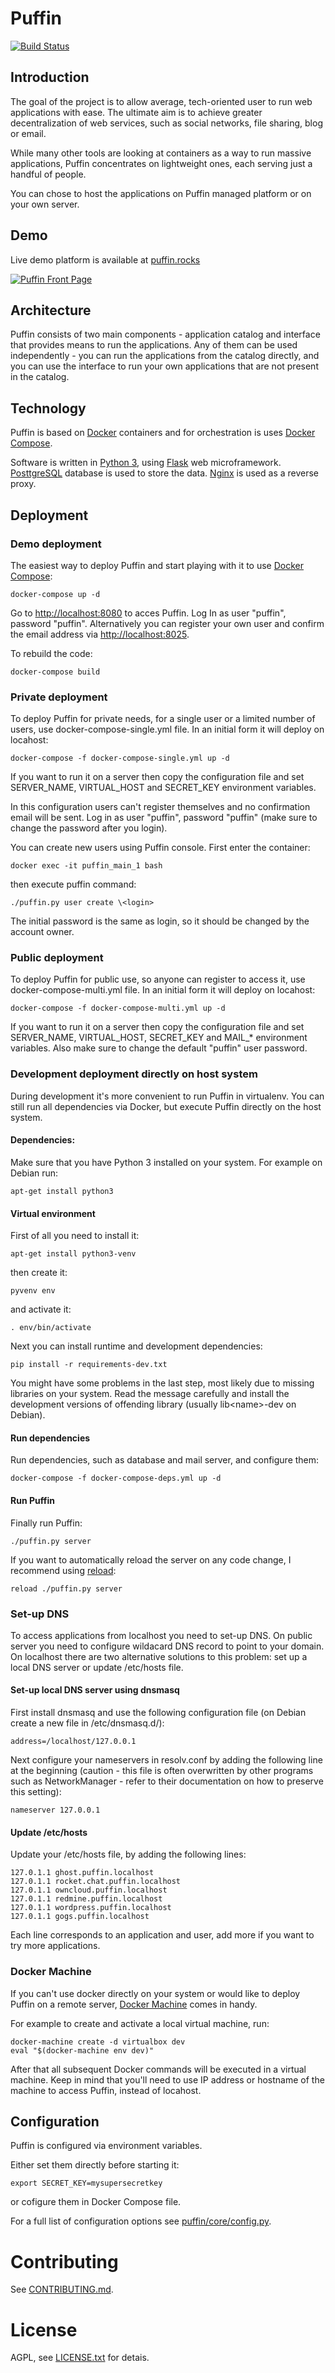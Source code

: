 # Puffin
[![Build Status](https://travis-ci.org/loomchild/puffin.svg?branch=master)](https://travis-ci.org/loomchild/puffin)

## Introduction

The goal of the project is to allow average, tech-oriented user to run 
web applications with ease. The ultimate aim is to achieve greater decentralization 
of web services, such as social networks, file sharing, blog or email.

While many other tools are looking at containers as a way to run massive 
applications, Puffin concentrates on lightweight ones, each serving just a handful of people.

You can chose to host the applications on Puffin managed platform or on your own server.

## Demo

Live demo platform is available at [puffin.rocks](http://puffin.rocks)

[![Puffin Front Page](/doc/screenshot.png?raw=true)](http://puffin.rocks)

## Architecture
 
Puffin consists of two main components - application catalog and interface that provides 
means to run the applications. Any of them can be used independently - you 
can run the applications from the catalog directly, and you can use the 
interface to run your own applications that are not present in the catalog.

## Technology

Puffin is based on [Docker](https://www.docker.com/) containers and 
for orchestration is uses [Docker Compose](https://docs.docker.com/compose/).

Software is written in [Python 3](https://www.python.org/), 
using [Flask](http://flask.pocoo.org/) web microframework. 
[PosttgreSQL](http://www.postgresql.org/) database is used to store the data.
[Nginx](http://nginx.org/) is used as a reverse proxy.

## Deployment

### Demo deployment

The easiest way to deploy Puffin and start playing with it to use 
[Docker Compose](https://docs.docker.com/compose/):

	docker-compose up -d

Go to [http://localhost:8080](http://localhost:8080) to acces Puffin. 
Log In as user "puffin", password "puffin". Alternatively you can register 
your own user and confirm the email address via 
[http://localhost:8025](http://localhost:8025). 

To rebuild the code:

    docker-compose build

### Private deployment

To deploy Puffin for private needs, for a single user or a limited number of users, 
use docker-compose-single.yml file. In an initial form it will deploy on locahost:

    docker-compose -f docker-compose-single.yml up -d
 
If you want to run it on a server then copy the configuration file and
set SERVER_NAME, VIRTUAL_HOST and SECRET_KEY environment variables.

In this configuration users can't register themselves and no confirmation 
email will be sent. Log in as user "puffin", password "puffin" (make sure to change the password
after you login). 

You can create new users using Puffin console. First enter the container:
    
    docker exec -it puffin_main_1 bash

then execute puffin command:

    ./puffin.py user create \<login>

The initial password is the same as login, so it should be changed
by the account owner.

### Public deployment

To deploy Puffin for public use, so anyone can register to access it, use 
docker-compose-multi.yml file. In an initial form it will deploy on locahost:

    docker-compose -f docker-compose-multi.yml up -d
 
If you want to run it on a server then copy the configuration file and
set SERVER_NAME, VIRTUAL_HOST, SECRET_KEY and MAIL\_\* environment variables.
Also make sure to change the default "puffin" user password.

### Development deployment directly on host system

During development it's more convenient to run Puffin in virtualenv. 
You can still run all dependencies via Docker, but execute Puffin 
directly on the host system.

#### Dependencies:

Make sure that you have Python 3 installed on your system. For example on Debian run:

    apt-get install python3

#### Virtual environment

First of all you need to install it:

    apt-get install python3-venv

then create it:

    pyvenv env

and activate it:
    
    . env/bin/activate

Next you can install runtime and development dependencies:
    
    pip install -r requirements-dev.txt

You might have some problems in the last step, most likely due to missing libraries on your system. 
Read the message carefully and install the development versions of offending library 
(usually lib&lt;name&gt;-dev on Debian).

#### Run dependencies

Run dependencies, such as database and mail server, and configure them:

    docker-compose -f docker-compose-deps.yml up -d

#### Run Puffin

Finally run Puffin:

    ./puffin.py server

If you want to automatically reload the server on any code change, 
I recommend using [reload](https://github.com/loomchild/reload):

    reload ./puffin.py server

### Set-up DNS

To access applications from localhost you need to set-up DNS. 
On public server you need to configure wildacard DNS record to point to your domain.
On localhost there are two alternative solutions to this problem: 
set up a local DNS server or update /etc/hosts file.

#### Set-up local DNS server using dnsmasq

First install dnsmasq and use the following configuration file 
(on Debian create a new file in /etc/dnsmasq.d/): 
    
    address=/localhost/127.0.0.1

Next configure your nameservers in resolv.conf by adding the following line at the beginning 
(caution - this file is often overwritten by other programs such as NetworkManager - 
refer to their documentation on how to preserve this setting):

    nameserver 127.0.0.1

#### Update /etc/hosts

Update your /etc/hosts file, by adding the following lines:

    127.0.1.1 ghost.puffin.localhost
    127.0.1.1 rocket.chat.puffin.localhost
    127.0.1.1 owncloud.puffin.localhost
    127.0.1.1 redmine.puffin.localhost
    127.0.1.1 wordpress.puffin.localhost
    127.0.1.1 gogs.puffin.localhost

Each line corresponds to an application and user, add more if you want to try more applications. 

### Docker Machine

If you can't use docker directly on your system or would like to deploy 
Puffin on a remote server, [Docker Machine](https://docs.docker.com/machine/) comes in handy.

For example to create and activate a local virtual machine, run:

	docker-machine create -d virtualbox dev
	eval "$(docker-machine env dev)"

After that all subsequent Docker commands will be executed in a virtual machine. 
Keep in mind that you'll need to use IP address or hostname of the machine 
to access Puffin, instead of locahost.

## Configuration

Puffin is configured via environment variables. 

Either set them directly before starting it:

    export SECRET_KEY=mysupersecretkey

or cofigure them in Docker Compose file.

For a full list of configuration options see [puffin/core/config.py](puffin/core/config.py).

# Contributing

See [CONTRIBUTING.md](CONTRIBUTING.md).

# License

AGPL, see [LICENSE.txt](LICENSE.txt) for detais.
